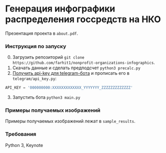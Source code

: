 # Генерация инфографики распределения госсредств на НКО

Презентация проекта в `about.pdf`.

### Инструкция по запуску

0. Загрузить репозиторий `git clone https://github.com/farhit1/nonprofit-organizations-infographics`.
1. Скачать данные и сделать предподсчет `python3 precalc.py`
2. [Получить api-key для telegram-бота](https://telegram.me/BotFather) и прописать его в `telegram/api_key.py`:
```python
API_KEY = '000000000:XXXXXXXXXXXXX_YYYYYYY_ZZZZZZZZZZZZZ'
```
3. Запустить бота `python3 main.py`

### Примеры получаемых изображений

Примеры получаемых изображений лежат в `sample_results`.

### Требования

Python 3, Keynote